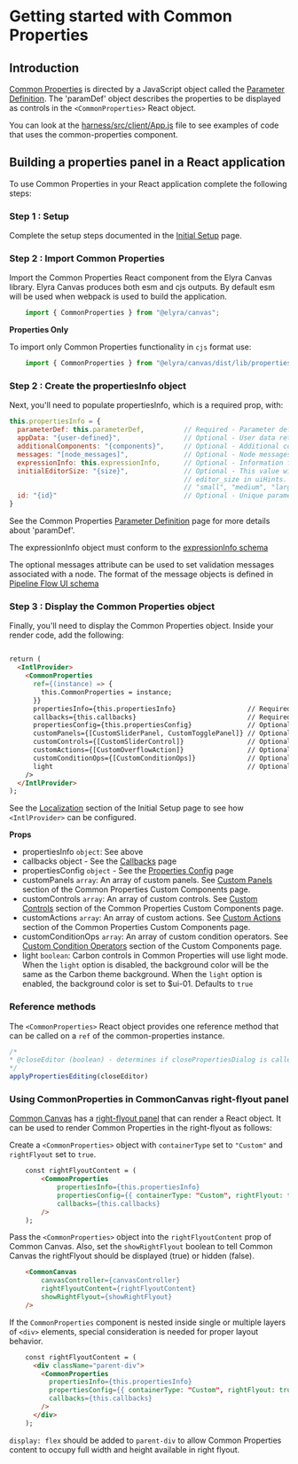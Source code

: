 # Getting started with Common Properties

## Introduction
[Common Properties](01.10-common-properties.md) is directed by a JavaScript object called the [Parameter Definition](04.01-parameter-definition.md). The 'paramDef' object describes the properties to be displayed as controls in the `<CommonProperties>` React object.

You can look at the [harness/src/client/App.js](https://github.com/elyra-ai/canvas/blob/49ed634e3353d8f5c58eb8409ed8e1009f19c87a/canvas_modules/harness/src/client/App.js) file to see examples of code that uses the common-properties component.

## Building a properties panel in a React application

To use Common Properties in your React application complete the following steps:

### Step 1 : Setup

Complete the setup steps documented in the [Initial Setup](02-set-up.md) page.

### Step 2 : Import Common Properties

Import the Common Properties React component from the Elyra Canvas library. Elyra Canvas produces both esm and cjs outputs. By default esm will be used when webpack is used to build the application.

```js
    import { CommonProperties } from "@elyra/canvas";
```
**Properties Only**

To import only Common Properties functionality in `cjs` format use:

```js
    import { CommonProperties } from "@elyra/canvas/dist/lib/properties";
```


### Step 2 : Create the propertiesInfo object

Next, you'll need to populate propertiesInfo, which is a required prop, with:

```js
this.propertiesInfo = {
  parameterDef: this.parameterDef,          // Required - Parameter definitions/hints/conditions
  appData: "{user-defined}",                // Optional - User data returned in applyPropertyChanges
  additionalComponents: "{components}",     // Optional - Additional component(s) to display
  messages: "[node_messages]",              // Optional - Node messages array
  expressionInfo: this.expressionInfo,      // Optional - Information for expression builde
  initialEditorSize: "{size}",              // Optional - This value will override the value of
                                            // editor_size in uiHints. This can have a value of
                                            // "small", "medium", "large", or null
  id: "{id}"                                // Optional - Unique parameter definition ID
}
```
See the Common Properties [Parameter Definition](04.01-parameter-definition.md) page for more details about 'paramDef'.

The expressionInfo object must conform to the [expressionInfo schema](https://github.com/elyra-ai/pipeline-schemas/tree/main/common-canvas/expression)

The optional messages attribute can be used to set validation messages associated with a node. The format of the message objects is defined in [Pipeline Flow UI schema](https://github.com/elyra-ai/pipeline-schemas/blob/main/common-pipeline/pipeline-flow/pipeline-flow-ui-v3-schema.json)


### Step 3 : Display the Common Properties object

Finally, you'll need to display the Common Properties object. Inside your render code, add the following:

```html

return (
  <IntlProvider>
    <CommonProperties
      ref={(instance) => {
        this.CommonProperties = instance;
      }}
      propertiesInfo={this.propertiesInfo}                  // Required
      callbacks={this.callbacks}                            // Required
      propertiesConfig={this.propertiesConfig}              // Optional
      customPanels={[CustomSliderPanel, CustomTogglePanel]} // Optional
      customControls={[CustomSliderControl]}                // Optional
      customActions={[CustomOverflowAction]}                // Optional
      customConditionOps={[CustomConditionOps]}             // Optional
      light                                                 // Optional
    />
  </IntlProvider>
);
```

See the [Localization](02-set-up.md/#localization) section of the Initial Setup page to see how `<IntlProvider>` can be configured.

**Props**

- propertiesInfo `object`: See above
- callbacks object - See the [Callbacks](04.02-callbacks.md) page
- propertiesConfig `object` - See the [Properties Config](04.08-properties-config.md) page
- customPanels `array`: An array of custom panels. See [Custom Panels](04.06-custom-components.md#custom-panels) section of the Common Properties Custom Components page.
- customControls `array`: An array of custom controls. See [Custom Controls](04.06-custom-components.md#custom-controls) section of the Common Properties Custom Components page.
- customActions `array`: An array of custom actions. See [Custom Actions](04.06-custom-components.md#custom-actions) section of the Common Properties Custom Components page.
- customConditionOps `array`: An array of custom condition operators.  See [Custom Condition Operators](04.06-custom-components.md#custom-condition-operators) section of the Custom Components page.
- light `boolean`: Carbon controls in Common Properties will use light mode. When the `light` option is disabled, the background color will be the same as the Carbon theme background. When the `light` option is enabled, the background color is set to $ui-01. Defaults to `true`

### Reference methods

The `<CommonProperties>` React object provides one reference method that can be called on a `ref` of the common-properties instance.
```js
/*
* @closeEditor (boolean) - determines if closePropertiesDialog is called or not
*/
applyPropertiesEditing(closeEditor)
```

### Using CommonProperties in CommonCanvas right-flyout panel

[Common Canvas](03-common-canvas.md) has a [right-flyout panel](03-common-canvas.md#right-flyout-panel-parameters) that can render a React object. It can be used to render Common Properties in the right-flyout as follows:

Create a `<CommonProperties>` object with `containerType` set to `"Custom"` and `rightFlyout` set to `true`.
```html
    const rightFlyoutContent = (
        <CommonProperties
            propertiesInfo={this.propertiesInfo}
            propertiesConfig={{ containerType: "Custom", rightFlyout: true }}
            callbacks={this.callbacks}
        />
    );
```

Pass the `<CommonProperties>` object into the `rightFlyoutContent` prop of Common Canvas. Also, set the `showRightFlyout` boolean to tell Common Canvas the rightFlyout should be displayed (true) or hidden (false).
```html
    <CommonCanvas
        canvasController={canvasController}
        rightFlyoutContent={rightFlyoutContent}
        showRightFlyout={showRightFlyout}
    />
```


If the `CommonProperties` component is nested inside single or multiple layers of `<div>` elements, special consideration is needed for proper layout behavior.

```html
    const rightFlyoutContent = (
      <div className="parent-div">
        <CommonProperties
          propertiesInfo={this.propertiesInfo}
          propertiesConfig={{ containerType: "Custom", rightFlyout: true }}
          callbacks={this.callbacks}
        />
      </div>
    );
```
`display: flex` should be added to `parent-div` to allow Common Properties content to occupy full width and height available in right flyout.
